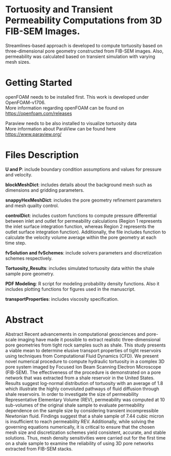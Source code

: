 #  Tortuosity and Transient Permeability Computations from 3D FIB-SEM Images. 
Streamlines-based approach is developed to compute tortuosity based on three-dimensional pore geometry constructed from FIB-SEM images. Also, permeability was calculated based on transient simulation with varying mesh sizes. 

#  Getting Started
openFOAM needs to be installed first. This work is developed under OpenFOAM-v1706.  
More information regarding openFOAM can be found on https://openfoam.com/releases  

Paraview needs to be also installed to visualize tortuosity data  
More information about ParaView can be found here https://www.paraview.org/  

#  Files Description
**U and P**: include boundary condition assumptions and values for pressure and velocity. 

**blockMeshDict**: includes details about the background mesh such as dimensions and gridding parameters. 

**snappyHexMeshDict**: includes the pore geometry refinement parameters and mesh quailty control.

**controlDict**: includes custom functions to compute pressure differential between inlet and outlet for permeability calculations (Region 1 represents the inlet surface integration function, whereas Region 2 represents the outlet surface integration function). Additionally, the file includes function to calculate the velocity volume average within the pore geometry at each time step.

**fvSolution and fvSchemes**: include solvers parameters and discretization schemes respectively.

**Tortuosity_Results**: includes simulated tortuosity data within the shale sample pore geometry.

**PDF Modeling**: R script for modeling probability density functions. Also it includes plotting functions for figures used in the manuscript.  

**transportProperties**: includes viscosity specification.    



# Abstract
Abstract Recent advancements in computational geosciences and pore-scale imaging have made it possible to extract realistic three-dimensional pore geometries from tight rock samples such as shale. This study presents a viable mean to determine elusive transport properties of tight reservoirs using techniques from Computational Fluid Dynamics (CFD). We present novel numerical procedure to compute hydraulic tortuosity in a complex 3D pore system imaged by Focused Ion Beam Scanning Electron Microscope (FIB-SEM). The effectiveness of the procedure is demonstrated on a pore network that was extracted from a shale reservoir in the United States. Results suggest log-normal distribution of tortuosity with an average of 1.8 which illustrate the highly convoluted pathways of fluid diffusion through shale reservoirs. In order to investigate the size of permeability Representative Elementary Volume (REV), permeability was computed at 10 sub-volumes of the original shale sample to evaluate permeability dependence on the sample size by considering transient incompressible Newtonian fluid. Findings suggest that a shale sample of 7.44 cubic micron is insufficient to reach permeability REV. Additionally, while solving the governing equations numerically, it is critical to ensure that the chosen mesh size and discretization schemes yield consistent, accurate, and stable solutions. Thus, mesh density sensitivities were carried out for the first time on a shale sample to examine the reliability of using 3D pore networks extracted from FIB-SEM stacks. 
